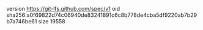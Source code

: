 version https://git-lfs.github.com/spec/v1
oid sha256:a0f69822d74c06940de83241891c6c8b778de4cba5df9220ab7b29b7a746be61
size 19558
